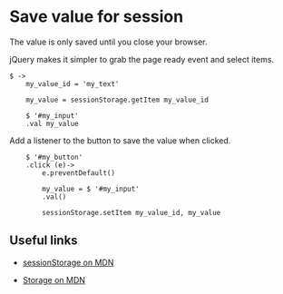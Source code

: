 # Save value for session

The value is only saved until you close your browser.

jQuery makes it simpler to grab the page ready event and select items.

	$ ->
		my_value_id = 'my_text'

		my_value = sessionStorage.getItem my_value_id

		$ '#my_input'
		.val my_value

Add a listener to the button to save the value when clicked.

		$ '#my_button'
		.click (e)->
			e.preventDefault()

			my_value = $ '#my_input'
			.val()

			sessionStorage.setItem my_value_id, my_value


## Useful links

- [sessionStorage on MDN](https://developer.mozilla.org/en-US/docs/Web/API/Window.sessionStorage)

- [Storage on MDN](https://developer.mozilla.org/en-US/docs/Web/API/Storage)
